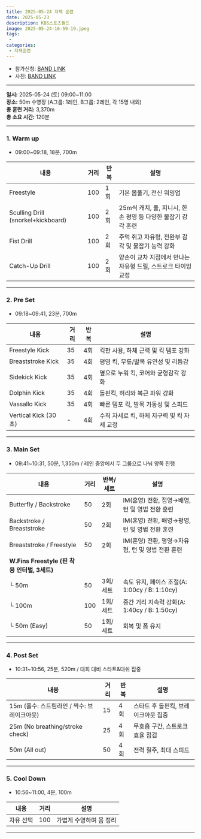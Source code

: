 ```yaml
---
title: 2025-05-24 자체 훈련
date: 2025-05-23
description: KBS스포츠월드
image: 2025-05-24-16-59-19.jpeg
tags:
 - 
categories:
 - 자체훈련
---
```



- 참가신청: [BAND LINK](https://band.us/band/93484357/schedule/4%2F93484357%2F693063087%2F19700101)
- 사진: [BAND LINK](https://band.us/band/93484357/album/86770040)



---

**일시:** 2025-05-24 (토) 09:00~11:00  
**장소:** 50m 수영장 (A그룹: 1레인, B그룹: 2레인, 각 15명 내외)  
**총 훈련 거리:** 3,370m  
**총 소요 시간:** 120분

---

### **1. Warm up**

* 09:00~09:18, 18분, 700m

| 내용                             | 거리 | 반복 | 설명                                                                 |
|--------------------------------------|------|------|----------------------------------------------------------------------|
| Freestyle                            | 100  | 1회  | 기본 몸풀기, 전신 워밍업                                             |
| Sculling Drill (snorkel+kickboard)   | 100  | 2회  | 25m씩 캐치, 풀, 피니시, 한손 평영 등 다양한 물잡기 감각 훈련         |
| Fist Drill                           | 100  | 2회  | 주먹 쥐고 자유형, 전완부 감각 및 물잡기 능력 강화                     |
| Catch-Up Drill                       | 100  | 2회  | 양손이 교차 지점에서 만나는 자유형 드릴, 스트로크 타이밍 교정         |

---

### **2. Pre Set**
* 09:18~09:41, 23분, 700m

| 내용           | 거리 | 반복 | 설명                                   |
|--------------------|------|------|----------------------------------------|
| Freestyle Kick     | 35   | 4회  | 킥판 사용, 하체 근력 및 킥 템포 강화   |
| Breaststroke Kick  | 35   | 4회  | 평영 킥, 무릎/발목 유연성 및 리듬감    |
| Sidekick Kick      | 35   | 4회  | 옆으로 누워 킥, 코어와 균형감각 강화   |
| Dolphin Kick       | 35   | 4회  | 돌핀킥, 허리와 복근 파워 강화          |
| Vassallo Kick      | 35   | 4회  | 빠른 템포 킥, 발목 가동성 및 스피드    |
| Vertical Kick (30초)|  -   | 4회  | 수직 자세로 킥, 하체 지구력 및 킥 자세 교정 |

---

### **3. Main Set**

* 09:41~10:31, 50분, 1,350m / 레인 중앙에서 두 그룹으로 나눠 양쪽 진행

| 내용                                    | 거리 | 반복/세트 | 설명                                           |
|----------------------------------------------|------|-----------|------------------------------------------------|
| Butterfly / Backstroke                      | 50   | 2회       | IM(혼영) 전환, 접영→배영, 턴 및 영법 전환 훈련 |
| Backstroke / Breaststroke                   | 50   | 2회       | IM(혼영) 전환, 배영→평영, 턴 및 영법 전환 훈련 |
| Breaststroke / Freestyle                    | 50   | 2회       | IM(혼영) 전환, 평영→자유형, 턴 및 영법 전환 훈련 |
| **W.Fins Freestyle (핀 착용 인터벌, 3세트)** |      |           |                                                |
| └ 50m                                       | 50   | 3회/세트  | 속도 유지, 페이스 조절(A: 1:00cy / B: 1:10cy)  |
| └ 100m                                      | 100  | 1회/세트  | 중간 거리 지속력 강화(A: 1:40cy / B: 1:50cy)   |
| └ 50m (Easy)                                | 50   | 1회/세트  | 회복 및 폼 유지                                |

---

### **4. Post Set**

* 10:31~10:56, 25분, 520m / 대회 대비 스타트&대쉬 집중

| 내용                                                | 거리 | 반복 | 설명                                 |
|---------------------------------------------------------|------|------|--------------------------------------|
| 15m (홀수: 스트림라인 / 짝수: 브레이크아웃)             | 15   | 4회  | 스타트 후 돌핀킥, 브레이크아웃 집중  |
| 25m (No breathing/stroke check)                         | 25   | 4회  | 무호흡 구간, 스트로크 효율 점검      |
| 50m (All out)                                           | 50   | 4회  | 전력 질주, 최대 스피드               |

---

### **5. Cool Down**

* 10:56~11:00, 4분, 100m

| 내용      | 거리 | 설명                      |
|----------------|------|---------------------------|
| 자유 선택      | 100  | 가볍게 수영하며 몸 정리   |

---
